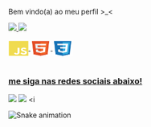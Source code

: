 Bem vindo(a) ao meu perfil >_<
<div>
  <a href="https://github.com/vitoria-soaress">
  <img height="180em" src="https://github-readme-stats.vercel.app/api?username=vitoria-soaress&show_icons=true&theme=tokyonight&include_all_commits=true&count_private=true"/>
  <img height="180em" src="https://github-readme-stats.vercel.app/api/top-langs/?username=vitoria-soaress
&layout=compact&langs_count=6&theme=dracula"/>
</div>
<div style="display: inline_block"><br>
  <img align="center" alt="Js" height="30" width="40" src="https://raw.githubusercontent.com/devicons/devicon/master/icons/javascript/javascript-plain.svg">
  <img align="center" alt="HTML" height="30" width="40" src="https://raw.githubusercontent.com/devicons/devicon/master/icons/html5/html5-original.svg">
  <img align="center" alt="CSS" height="30" width="40" src="https://raw.githubusercontent.com/devicons/devicon/master/icons/css3/css3-original.svg">
</div>
 
 <br>
 
  ###  me siga nas redes sociais abaixo!
 
<div> 
  
  <a href="https://instagram.com/vitooriasoaress" target="_blank"><img src="https://img.shields.io/badge/-Instagram-%23E4405F?style=for-the-badge&logo=instagram&logoColor=white" target="_blank"></a>
  <a href="" target="_blank"><img src="https://img.shields.io/badge/-LinkedIn-%230077B5?style=for-the-badge&logo=linkedin&logoColor=white" target="_blank"></a> <i 
  
 
  ![Snake animation](https://github.com/vitoria-soaress/vitoria-soaress/blob/output/github-contribution-grid-snake.svg)

</div>
